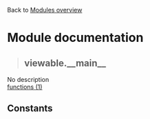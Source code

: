 Back to [Modules overview](https://github.com/pyrustic/viewable/blob/master/docs/modules/README.md)
  
# Module documentation
>## viewable.\_\_main\_\_
No description
<br>
[functions (1)](https://github.com/pyrustic/viewable/blob/master/docs/modules/content/viewable.__main__/functions.md)


## Constants
```python

```

